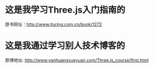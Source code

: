 # 这是我学习Three.js入门指南的
原书网址：http://www.ituring.com.cn/book/1272
# 这是我通过学习别人技术博客的
原博地址: http://www.yanhuangxueyuan.com/Three.js_course/first.html
